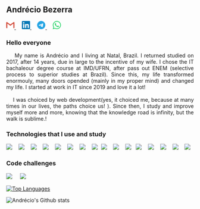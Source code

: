## Andrécio Bezerra

<a target='_blank' href="mailto:andreciobezerra@gmail.com">
  <img alt="andrecio linkedin" width="22px" src="./icons/gmail.svg" />
</a>&nbsp;&nbsp;&nbsp;
<a target='_blank' href="https://www.linkedin.com/in/andrecio-costa-bezerra-59980a171">
  <img alt="andrecio linkedin" width="22px" src="./icons/linkedin.svg" />
</a>&nbsp;&nbsp;&nbsp;
<a target='_blank' href="https://t.me/andrecio">
  <img alt="andrecio telegram" width="22px" src="./icons/telegram.svg" />
</a>&nbsp;&nbsp;&nbsp;
<a target='_blank' href="https://api.whatsapp.com/send?phone={{+5584999135518}}">
  <img alt="andrecio whatsapp" width="22px" src="./icons/whatsapp.svg" />
</a>
<br/>

### Hello everyone

<div style="text-align:justify;">
&nbsp;&nbsp;&nbsp;&nbsp;My name is Andrécio and I living at Natal, Brazil. I returned studied on 2017, after 14 years, due in large to the incentive of my wife.  I chose the IT bachaleour degree course at IMD/UFRN, after pass out ENEM (selective process to superior studies at Brazil). Since this, my life transformed enormouly, many doors opended (mainly in my proper mind) and changed my life. I started at work in IT since 2019 and love it a lot!
</div>
<br/>
<div style="text-align:justify;">
&nbsp;&nbsp;&nbsp;&nbsp;I was choiced by web development(yes, it choiced me, because at many times in our lives, the paths choice us! ). Since then, I study and improve myself more and more, knowing that the knowledge road is infinity, but the walk is sublime.!

### Technologies that I use and study
<!--<img style="margin-right:5px" src="https://img.shields.io/badge/-Rust-000?logo=rust&logoColor=white&logoWidth=25"/>&nbsp;&nbsp;%}-->
<img style="margin-right:5px" src="https://img.shields.io/badge/-JavaScript-F7DF1E?logo=javascript&logoColor=black&logoWidth=25"/>&nbsp;&nbsp;
<img style="margin-right:5px" src="https://img.shields.io/badge/-TypeScript-3178C6?logo=typescript&logoColor=white&logoWidth=25"/>&nbsp;&nbsp;
<img style="margin-right:5px" src="https://img.shields.io/badge/-NodeJS-393?logo=node.js&logoColor=white&logoWidth=25"/>&nbsp;&nbsp;
<img style="margin-right:5px" src="https://img.shields.io/badge/-Express-000?logo=express.js&logoColor=white&logoWidth=25"/>&nbsp;&nbsp;
<img style="margin-right:5px" src="https://img.shields.io/badge/-Jest-C21325?logo=jest&logoColor=white&logoWidth=25"/>&nbsp;&nbsp;
<img style="margin-right:5px" src="https://img.shields.io/badge/-Elixir-4B275F?logo=elixir&logoColor=whiteSmoke&logoWidth=25"/>&nbsp;&nbsp;
<img style="margin-right:5px" src="https://img.shields.io/badge/-MongoDB-47A248?logo=mongodb&logoColor=white&logoWidth=25"/>&nbsp;&nbsp;
<img style="margin-right:5px" src="https://img.shields.io/badge/-PostgreSQL-336791?logo=postgresql&logoColor=whiteSmoke&logoWidth=25"/>
<img style="margin-right:5px" src="https://img.shields.io/badge/-MySQL-4479A1?logo=mysql&logoColor=white&logoWidth=25"/>&nbsp;&nbsp;
<img style="margin-right:5px" src="https://img.shields.io/badge/ReactJS-blue?logo=react&logoColor=white&logoWidth=25"/>&nbsp;&nbsp;
<img src="https://img.shields.io/badge/NextJS-000?logo=next.js&logoColor=white&logoWidth=25"/>&nbsp;&nbsp;
<img style="margin-right:5px" src="https://img.shields.io/badge/Strapi-2E7EEA?logo=strapi&logoColor=white&logoWidth=25"/>&nbsp;&nbsp;
<img style="margin-right:5px" src="https://img.shields.io/badge/-HTML5-E34F26?logo=html5&logoColor=white&logoWidth=25"/>&nbsp;&nbsp;
<img style="margin-right:5px" src="https://img.shields.io/badge/-CSS3-1572B6?logo=css3&logoColor=white&logoWidth=25"/>&nbsp;&nbsp;
<img style="margin-right:5px" src="https://img.shields.io/badge/-VSCode-007ACC?logo=visual-studio-code&logoColor=white&logoWidth=25"/>&nbsp;&nbsp;
<img style="margin-right:5px" src="https://img.shields.io/badge/-Linux-FCC624?logo=linux&logoColor=black&logoWidth=25"/>

### Code challenges

<a style="text-decoration:none" target="_blank" href="https://exercism.io/profiles/AndrecioBezerra">
  <img style="margin-right:5px" src="https://img.shields.io/badge/-Excercism-009CAB?logo=exercism&logoColor=white&logoWidth=25"/>
</a>&nbsp;&nbsp;
<a style="text-decoration:none" target="_blank" href="https://www.hackerrank.com/andreciobezerra">
  <img style="margin-right:5px" src="https://img.shields.io/badge/-HackerRank-2EC866?logo=hackerrank&logoColor=white&logoWidth=25"/>
</a>

<br/>

[![Top Languages](https://github-readme-stats.vercel.app/api/top-langs/?username=andreciobezerra&layout=compact&theme=dark)](https://github.com/andreciobezerra/github-readme-stats)

![Andrécio's Github stats](https://github-readme-stats.vercel.app/api?username=andreciobezerra&show_icons=true&theme=dark)
